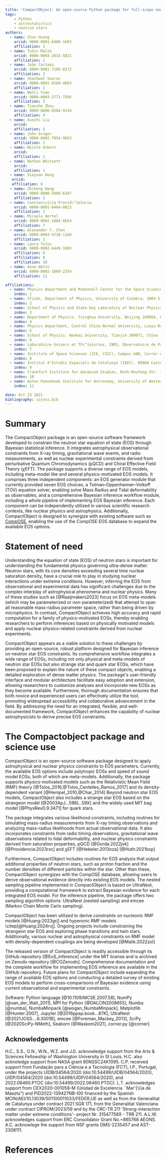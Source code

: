 ```yaml
---
title: 'CompactObject: An open-source Python package for full-scope neutron star equation of state inference'
tags:
    - Python
    - astrostatistics
    - neutron stars
authors:
  - name: Chun Huang
    orcid: 0000-0001-6406-1003
    affiliation: 1
  - name: Tuhin Malik
    orcid: 0000-0003-2633-5821
    affiliation: 2
  - name: João Cartaxo
    orcid: 0009-0001-7105-8272
    affiliation: 2
  - name: Shashwat Sourav
    orcid: 0000-0002-0169-4003
    affiliation: 1
  - name: Wenli Yuan
    orcid: 0000-0003-2771-759X
    affiliation: 3
  - name: Tianzhe Zhou
    orcid: 0009-0000-8504-9134
    affiliation: 4
  - name: Xuezhi Liu
    orcid: 
    affiliation: 5
  - name: John Groger
    orcid: 0000-0002-7054-9053
    affiliation: 1
  - name: Nicole Osborn
    orcid: 
    affiliation: 1
  - name: Nathan Whitsett
    orcid: 
    affiliation: 1
  - name: Xieyuan Dong
   orcid: 
   affiliation: 6
  - name: Zhiheng Wang
    orcid: 0009-0000-5088-6207
    affiliation: 1
  - name: Constan\c{c}a Provid\^{e}ncia
    orcid: 0000-0001-6464-8023
    affiliation: 2
  - name: Micaela Oertel
    orcid: 0000-0002-1884-8654
    affiliation: 7
  - name: Alexander Y. Chen
    orcid: 0000-0002-4738-1168
    affiliation: 1
  - name: Laura Tolos
    orcid: 0000-0002-6449-106X
    affiliation: 8
    affiliation: 9
    affiliation: 10
  - name: Anna Watts
    orcid: 0000-0002-1009-2354
    affiliation: 11

affiliations:
  - name: Physics Department and McDonnell Center for the Space Sciences, Washington University in St. Louis, MO 63130, USA
    index: 1
  - name: CFisUC, Department of Physics, University of Coimbra, 3004-516 Coimbra, Portugal
    index: 2
  - name: School of Physics and State Key Laboratory of Nuclear Physics and Technology, Peking University, Beijing 100871, China
    index: 3
  - name: Department of Physics, Tsinghua University, Beijing 100084, China
    index: 4
  - name: Physics Department, Central China Normal University, Luoyu Road, 430030, Wuhan, China
    index: 5
  - name: School of Physics, Nankai University, Tianjin 300071, China
    index: 6
  - name: Laboratoire Univers et Th\^{e}ories, CNRS, Observatoire de Paris, Universit\^{e} PSL, Universit\^{e} Paris Cit\^{e}, 5 place Jules Janssen, 92195 Meudon, France
    index: 7
  - name: Institute of Space Sciences (ICE, CSIC), Campus UAB, Carrer de Can Magrans, 08193, Barcelona, Spain
    index: 8
  - name: Institut d'Estudis Espacials de Catalunya (IEEC), 08860 Castelldefels (Barcelona), Spain
    index: 9
  - name: Frankfurt Institute for Advanced Studies, Ruth-Moufang-Str. 1, 60438 Frankfurt am Main, Germany
    index: 10
  - name: Anton Pannekoek Institute for Astronomy, University of Amsterdam, Science Park 904, 1090 GE Amsterdam, the Netherlands
    index: 11

date: Oct 23 2021
bibliography: cojoss.bib
---
```



# Summary

The CompactObject package is an open-source software framework developed to constrain the neutron star equation of state (EOS) through Bayesian statistical inference. It integrates astrophysical observational constraints from X-ray timing, gravitational wave events, and radio measurements, as well as nuclear experimental constraints derived from perturbative Quantum Chromodynamics (pQCD) and Chiral Effective Field Theory ($\chi$EFT). The package supports a diverse range of EOS models, including meta-model like and several physics-motivated EOS models. It comprises three independent components: an EOS generator module that currently provided seven EOS choices, a Tolman–Oppenheimer–Volkoff (TOV) equation solver, enabling solve Mass Radius and Tidal deformability as observables, and a comprehensive Bayesian inference workflow module, including a whole pipeline of implementing EOS Bayesian inference. Each component can be independently utilized in various scientific research contexts, like nuclear physics and astrophysics. Additionally, CompactObject is designed to synergize with existing software such as [CompOSE](https://compose.obspm.fr), enabling the use of the CompOSE EOS database to expand the available EOS options.

# Statement of need

Understanding the equation of state (EOS) of neutron stars is important for understanding the fundamental physics governing ultra-dense matter. Neutron stars, with its core densities exceeding several time nuclear saturation density, have a crucial role to play in studying nuclear interactions under extreme conditions. However, inferring the EOS from observational and experimental data has significant challenges due to the complex interplay of astrophysical phenomena and nuclear physics. Many of these studies such as [@Raaijmakers2023] focus on EOS meta-models (which may be parameterized or non-parameterized) that attempt to span all reasonable mass-radius parameter space, rather than being driven by microphysics. In contrast, CompactObject achieves high accuracy and rapid computation for a family of physics-motivated EOSs, thereby enabling researchers to perform inferences based on physically motivated models and apply nuclear physics-related constraints derived from nuclear experiments.

CompactObject appears as a viable solution to these challenges by providing an open-source, robust platform designed for Bayesian inference on neutron star EOS constraints. Its comprehensive workflow integrates a wide range of EOSs, including not only physical and meta-models of neutron star EOSs but also strange star and quark star EOSs, which have been proposed to explain the nature of these compact objects, enabling a detailed exploration of dense matter physics. The package's user-friendly interface and modular architecture facilitate easy adoption and extension, allowing researchers to customize analyses and incorporate new EOSs as they become available. Furthermore, thorough documentation ensures that both novice and experienced users can effectively utilize the tool, promoting widespread accessibility and collaborative advancement in the field. By addressing the need for an integrated, flexible, and well-documented framework, CompactObject enhances the capability of nuclear astrophysicists to derive precise EOS constraints. 


# The Compactobject package and science use

CompactObject is an open-source software package designed to apply astrophysical and nuclear physics constraints to EOS parameters. Currently, the available EOS options include polytropic EOSs and speed of sound model EOSs, both of which are meta-models. Additionally, the package supports physics-motivated models such as the Relativistic Mean Field (RMF) theory [@Tolos_2016,@Tolos_Centelles_Ramos_2017] and its density-dependent variant [@Hempel_2010,@Char_2014] Beyond neutron star EOS models, CompactObject also includes a strange star EOS based on the strangeon model [@2003ApJ...596L..59X] and the widely used MIT bag model [@PhysRevD.9.3471] for quark stars. 

The package integrates various likelihood constraints, including routines for simulating mass-radius measurements from X-ray timing observations and analyzing mass-radius likelihoods from actual observational data. It also incorporates constraints from radio timing observations, gravitational wave observations related to tidal deformability, and nuclear physics constraints derived from saturation properties, pQCD [@Gorda:2022jvk] [@Providencia:2023rxc]
and $\chi$EFT [@Hebeler:2013nza] [@Huth:2021bsp]

Furthermore, CompactObject includes routines for EOS analysis that output additional properties of neutron stars, such as proton fraction and the number densities of different particles within the star. Other than these, CompactObject synergizes with the CompOSE database, allowing users to derive observational evidence directly into existing EOS models. The nested sampling pipeline implemented in CompactObject is based on UltraNest, providing a computational framework to extract Bayesian evidence for each integrated EOS model. For the inference pipeline, the package offers two sampling algorithm options: UltraNest (nested sampling) and emcee (Markov Chain Monte Carlo sampling). 

CompactObject has been utilized to derive constraints on nucleonic RMF models [@Huang:2023grj] and hyperonic RMF models \citep[@Huang:2024rvj]. Ongoing projects include constraining the strangeon star EOS and exploring phase transitions and twin stars. Additionally, various nuclear and astrophysical constraints on RMF model with density-dependent couplings are being developed [@Malik:2022zol]

The released version of CompactObject is readily accessible through its GitHub repository [@EoS_inference] under the MIT license and is archived on Zenodo repository [@COZenodo]. Comprehensive documentation and the complete workflow for implementing EOS inference are available in the GitHub repository. Future plans for CompactObject include expanding the range of available EOS options and conducting a detailed survey of existing EOS models to perform cross-comparisons of Bayesian evidence using current observational and experimental constraints.

Software: Python language [@10.1109/MCSE.2007.58], NumPy [@van_der_Walt_2011], MPI for Python [@DALCIN2008655], Numba [@numba], NumbaMinpack [@wogan_NumbaMinpack], Matplotlib [@Hunter:2007], Jupyter [@2016ppap.book...87K], UltraNest [@2021JOSS....6.3001B], emcee [@Foreman_Mackey_2013], SciPy [@2020SciPy-NMeth], Seaborn [@Waskom2021], corner.py [@corner]

## Acknowledgements

H.C., S.S., O.N., W.N., W.Z. and J.G. acknowledge support from the Arts \& Sciences Fellowship of Washington University in St Louis. H.C. also acknoledge support from NASA grant 80NSSC24K1095. 
C.P. received support from Fundação para a Ciência e a Tecnologia (FCT), I.P., Portugal, under the  projects UIDB/04564/2020 (doi:10.54499/UIDB/04564/2020), UIDP/04564/2020 (doi:10.54499/UIDP/04564/2020), and 2022.06460.PTDC (doi:10.54499/2022.06460.PTDC).
L.T. acknowledges support from CEX2020-001058-M (Unidad de Excelencia ``Mar\'{\i}a de Maeztu") and PID2022-139427NB-I00 financed by the Spanish MCIN/AEI/10.13039/501100011033/FEDER,UE as well as from the Generalitat de Catalunya under contract 2021 SGR 171,  from the Generalitat Valenciana under contract CIPROM/2023/59 and by the CRC-TR 211 'Strong-interaction matter under extreme conditions'- project Nr. 315477589 - TRR 211. A.L.W. acknowledges support from ERC Consolidator Grant No.~865768 AEONS. A.C. acknowlege the support from NSF grants DMS-2235457 and AST-2308111.

# References